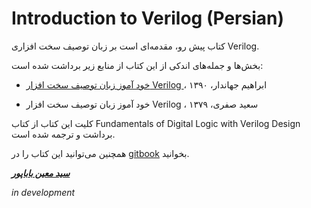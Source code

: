 # Introduction to Verilog \(Persian\)

کتاب پیش رو، مقدمه‌ای است بر زبان توصیف سخت افزاری Verilog.

بخش‌ها و جمله‌های اندکی از این کتاب از منابع زیر برداشت شده است:

* [خود آموز زبان توصیف سخت افزار Verilog ](www.jahandar.ir/files/Verilog-Hardware-Description-Language.pdf)، ابراهیم جهاندار، ۱۳۹۰

* خود آموز زبان توصیف سخت افزار Verilog ، سعید صفری، ۱۳۷۹

کلیت این کتاب از کتاب Fundamentals of Digital Logic with Verilog Design برداشت و ترجمه شده است.

همچنین می‌توانید این کتاب را در [gitbook](https://www.gitbook.com/book/smbabapour/verilog) بخوانید.

[_**سید معین باباپور**_](mailto:moein.babapour@protonmail.com)

_in development_

